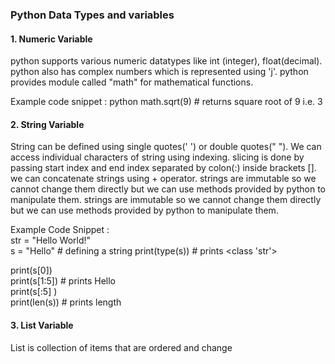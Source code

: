 ### Python Data Types and variables ###
#### 1. Numeric Variable ####
python supports various numeric datatypes like int (integer), float(decimal).
python also has complex numbers which is represented using 'j'.
python provides module called "math" for mathematical functions.

Example code snippet :
python math.sqrt(9)    # returns square root of 9 i.e. 3

#### 2. String Variable ####
String can be defined using single quotes(' ') or double quotes(" ").
We can access individual characters of string using indexing.
slicing is done by passing start index and end index separated by colon(:) inside brackets [].
we can concatenate strings using + operator.
strings are immutable so we cannot change them directly but we can use methods provided by python to manipulate them.
strings are immutable so we cannot change them   directly but we can use methods provided by python to manipulate them.

Example Code Snippet :  
str = "Hello World!"        
s = "Hello"                   # defining a string
print(type(s))                # prints <class 'str'>        

print(s[0])                  
print(s[1:5])               #        prints Hello               
print(s[:5] )                               
print(len(s))                # prints length


#### 3. List Variable ####
List is collection of items that are ordered and change 